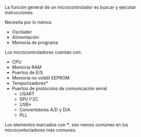 La función general de un microcontrolador es buscar y ejecutar instrucciones.

Necesita por lo menos:
* Oscilador
* Alimentación
* Memoria de programa

Los microcontroladores cuentan con:
* CPU
* Memoria RAM
* Puertos de E/S
* Memoria no volátil EEPROM
* Temporizadores*
* Puertos de protocolos de comunicación serial
	* USART
	* SPI/ I^2C
	* USB*
	* Convertidores A/D y D/A
	* PLL
	
Los elementos marcados con **\***, son menos comúnes en los microcontorladores más comunes.